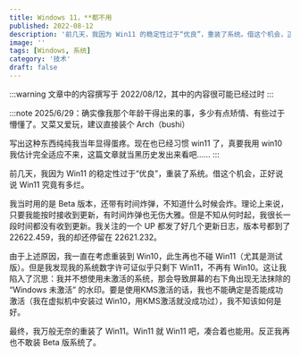 ```yaml
---
title: Windows 11，**都不用
published: 2022-08-12
description: '前几天，我因为 Win11 的稳定性过于“优良”，重装了系统。借这个机会，正好说说 Win11 究竟有多烂。'
image: ''
tags: [Windows, 系统]
category: '技术'
draft: false 
---
```


:::warning
文章中的内容撰写于 2022/08/12，其中的内容很可能已经过时
:::

:::note
2025/6/29：确实像我那个年龄干得出来的事，多少有点矫情、有些过于懵懂了。又菜又爱玩，建议直接装个 Arch（bushi）

写出这种东西纯纯我当年显得蛋疼。现在也已经习惯 win11 了，真要我用 win10 我估计完全适应不来，这篇文章就当黑历史发出来看吧……
:::

前几天，我因为 Win11 的稳定性过于“优良”，重装了系统。借这个机会，正好说说 Win11 究竟有多烂。

我当时用的是 Beta 版本，还带有时间炸弹，不知道什么时候会炸。理论上来说，只要我能按时接收到更新，有时间炸弹也无伤大雅。但是不知从何时起，我很长一段时间都没有收到更新。我关注的一个 UP 都发了好几个更新日志，版本号都到了 22622.459，我的却还停留在 22621.232。

由于上述原因，我一直在考虑重装到 Win10，此生再也不碰 Win11（尤其是测试版）。但是我发现我的系统数字许可证似乎只剩下 Win11，不再有 Win10。这让我陷入了沉思：我并不想使用未激活的系统，那会导致屏幕的右下角出现无法抹除的 “Windows 未激活” 的水印。要是使用KMS激活的话，我也不能确定是否能成功激活（我在虚拟机中安装过 Win10，用KMS激活就没成功过），我不知该如何是好。

最终，我万般无奈的重装了 Win11。Win11 就 Win11 吧，凑合着也能用。反正我再也不敢装 Beta 版系统了。
